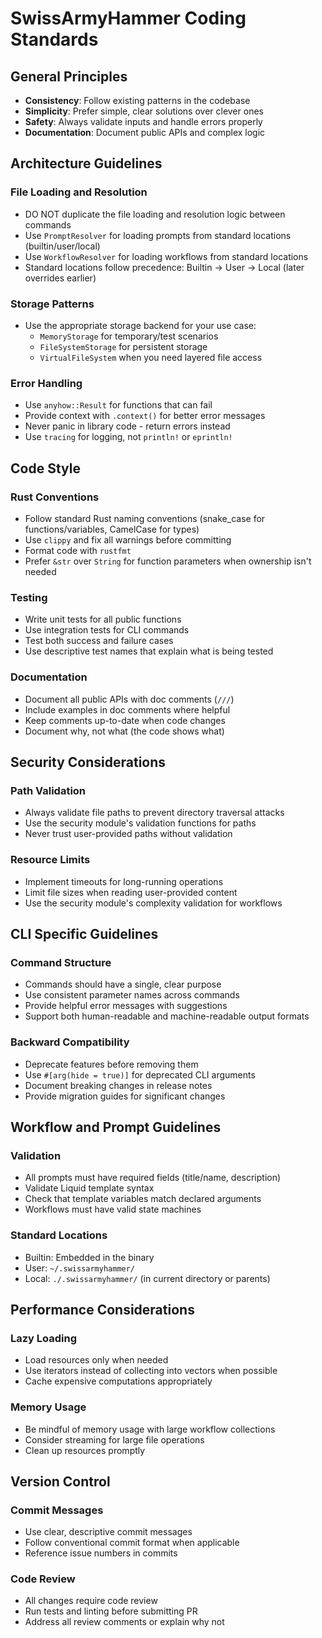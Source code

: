# SwissArmyHammer Coding Standards

## General Principles

- **Consistency**: Follow existing patterns in the codebase
- **Simplicity**: Prefer simple, clear solutions over clever ones
- **Safety**: Always validate inputs and handle errors properly
- **Documentation**: Document public APIs and complex logic

## Architecture Guidelines

### File Loading and Resolution
- DO NOT duplicate the file loading and resolution logic between commands
- Use `PromptResolver` for loading prompts from standard locations (builtin/user/local)
- Use `WorkflowResolver` for loading workflows from standard locations
- Standard locations follow precedence: Builtin → User → Local (later overrides earlier)

### Storage Patterns
- Use the appropriate storage backend for your use case:
  - `MemoryStorage` for temporary/test scenarios
  - `FileSystemStorage` for persistent storage
  - `VirtualFileSystem` when you need layered file access

### Error Handling
- Use `anyhow::Result` for functions that can fail
- Provide context with `.context()` for better error messages
- Never panic in library code - return errors instead
- Use `tracing` for logging, not `println!` or `eprintln!`

## Code Style

### Rust Conventions
- Follow standard Rust naming conventions (snake_case for functions/variables, CamelCase for types)
- Use `clippy` and fix all warnings before committing
- Format code with `rustfmt`
- Prefer `&str` over `String` for function parameters when ownership isn't needed

### Testing
- Write unit tests for all public functions
- Use integration tests for CLI commands
- Test both success and failure cases
- Use descriptive test names that explain what is being tested

### Documentation
- Document all public APIs with doc comments (`///`)
- Include examples in doc comments where helpful
- Keep comments up-to-date when code changes
- Document why, not what (the code shows what)

## Security Considerations

### Path Validation
- Always validate file paths to prevent directory traversal attacks
- Use the security module's validation functions for paths
- Never trust user-provided paths without validation

### Resource Limits
- Implement timeouts for long-running operations
- Limit file sizes when reading user-provided content
- Use the security module's complexity validation for workflows

## CLI Specific Guidelines

### Command Structure
- Commands should have a single, clear purpose
- Use consistent parameter names across commands
- Provide helpful error messages with suggestions
- Support both human-readable and machine-readable output formats

### Backward Compatibility
- Deprecate features before removing them
- Use `#[arg(hide = true)]` for deprecated CLI arguments
- Document breaking changes in release notes
- Provide migration guides for significant changes

## Workflow and Prompt Guidelines

### Validation
- All prompts must have required fields (title/name, description)
- Validate Liquid template syntax
- Check that template variables match declared arguments
- Workflows must have valid state machines

### Standard Locations
- Builtin: Embedded in the binary
- User: `~/.swissarmyhammer/`
- Local: `./.swissarmyhammer/` (in current directory or parents)

## Performance Considerations

### Lazy Loading
- Load resources only when needed
- Use iterators instead of collecting into vectors when possible
- Cache expensive computations appropriately

### Memory Usage
- Be mindful of memory usage with large workflow collections
- Consider streaming for large file operations
- Clean up resources promptly

## Version Control

### Commit Messages
- Use clear, descriptive commit messages
- Follow conventional commit format when applicable
- Reference issue numbers in commits

### Code Review
- All changes require code review
- Run tests and linting before submitting PR
- Address all review comments or explain why not